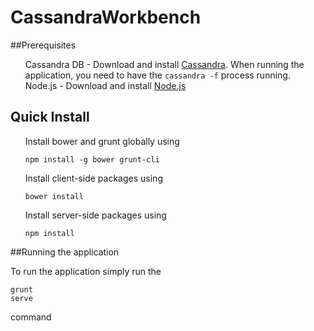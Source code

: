 
# CassandraWorkbench


##Prerequisites
<ul class = "task-list">
<li> Cassandra DB - 
   Download and install <a href="http://cassandra.apache.org/download/">Cassandra</a>. When running the application, you need to have the <code>cassandra -f</code> process running.
 </li>
 <li> Node.js - 
 	Download and install <a href="http://nodejs.org/download/">Node.js</a>
 </li>



</ul>

## Quick Install 
<ul class = "task-list"> 
<li>
Install bower and grunt globally using <pre><code>npm install -g bower grunt-cli</code></pre>
</li>

<li>
Install client-side packages using <pre><code>bower install</code></pre>
</li>

<li>
Install server-side packages using <pre><code>npm install</code></pre>
</li>

</ul>


##Running the application

To run the application simply run the <pre><code>grunt serve</code></pre> command


